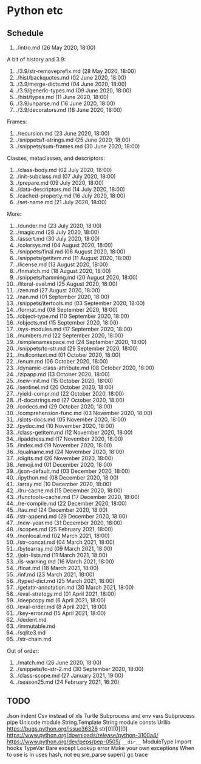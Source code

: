 # Python etc

## Schedule

1. ./intro.md (26 May 2020, 18:00)

A bit of history and 3.9:

1. ./3.9/str-removeprefix.md    (28 May 2020, 18:00)
1. ./hist/backquotes.md         (02 June 2020, 18:00)
1. ./3.9/merge-dicts.md         (04 June 2020, 18:00)
1. ./3.9/generic-types.md       (09 June 2020, 18:00)
1. ./hist/types.md              (11 June 2020, 18:00)
1. ./3.9/unparse.md             (16 June 2020, 18:00)
1. ./3.9/decorators.md          (18 June 2020, 18:00)

Frames:

1. ./recursion.md               (23 June 2020, 18:00)
1. ./snippets/f-strings.md      (25 June 2020, 18:00)
1. ./snippets/sum-frames.md     (30 June 2020, 18:00)

Classes, metaclasses, and descriptors:

1. ./class-body.md              (02 July 2020, 18:00)
1. ./init-subclass.md           (07 July 2020, 18:00)
1. ./prepare.md                 (09 July 2020, 18:00)
1. ./data-descriptors.md        (14 July 2020, 18:00)
1. ./cached-property.md         (16 July 2020, 18:00)
1. ./set-name.md                (21 July 2020, 18:00)

More:

1. ./dunder.md                  (23 July 2020, 18:00)
1. ./magic.md                   (28 July 2020, 18:00)
1. ./assert.md                  (30 July 2020, 18:00)
1. ./colorsys.md                (04 August 2020, 18:00)
1. ./snippets/final.md          (06 August 2020, 18:00)
1. ./snippets/getitem.md        (11 August 2020, 18:00)
1. ./license.md                 (13 August 2020, 18:00)
1. ./fnmatch.md                 (18 August 2020, 18:00)
1. ./snippets/hamming.md        (20 August 2020, 18:00)
1. ./literal-eval.md            (25 August 2020, 18:00)
1. ./zen.md                     (27 August 2020, 18:00)
1. ./nan.md                     (01 September 2020, 18:00)
1. ./snippets/itertools.md      (03 September 2020, 18:00)
1. ./format.md                  (08 September 2020, 18:00)
1. ./object-type.md             (10 September 2020, 18:00)
1. ./objects.md                 (15 September 2020, 18:00)
1. ./sys-modules.md             (17 September 2020, 18:00)
1. ./numbers.md                 (22 September 2020, 18:00)
1. ./simplenamespace.md         (24 September 2020, 18:00)
1. ./snippets/to-str.md         (29 September 2020, 18:00)
1. ./nullcontext.md             (01 October 2020, 18:00)
1. ./enum.md                    (06 October 2020, 18:00)
1. ./dynamic-class-attribute.md (08 October 2020, 18:00)
1. ./zipapp.md                  (13 October 2020, 18:00)
1. ./new-init.md                (15 October 2020, 18:00)
1. ./sentinel.md                (20 October 2020, 18:00)
1. ./yield-compr.md             (22 October 2020, 18:00)
1. ./f-docstrings.md            (27 October 2020, 18:00)
1. ./codecs.md                  (29 October 2020, 18:00)
1. ./comprehension-func.md      (03 November 2020, 18:00)
1. ./slots-docs.md              (05 November 2020, 18:00)
1. ./pydoc.md                   (10 November 2020, 18:00)
1. ./class-getitem.md           (12 November 2020, 18:00)
1. ./ipaddress.md               (17 November 2020, 18:00)
1. ./index.md                   (19 November 2020, 18:00)
1. ./qualname.md                (24 November 2020, 18:00)
1. ./digits.md                  (26 November 2020, 18:00)
1. ./emoji.md                   (01 December 2020, 18:00)
1. ./json-default.md            (03 December 2020, 18:00)
1. ./ipython.md                 (08 December 2020, 18:00)
1. ./array.md                   (10 December 2020, 18:00)
1. ./lru-cache.md               (15 December 2020, 18:00)
1. ./functools-cache.md         (17 December 2020, 18:00)
1. ./re-compile.md              (22 December 2020, 18:00)
1. ./tau.md                     (24 December 2020, 18:00)
1. ./str-append.md              (29 December 2020, 18:00)
1. ./new-year.md                (31 December 2020, 18:00)
1. ./scopes.md                  (25 February 2021, 18:00)
1. ./nonlocal.md                (02 March 2021, 18:00)
1. ./str-concat.md              (04 March 2021, 18:00)
1. ./bytearray.md               (09 March 2021, 18:00)
1. ./join-lists.md              (11 March 2021, 18:00)
1. ./is-warning.md              (16 March 2021, 18:00)
1. ./float.md                   (18 March 2021, 18:00)
1. ./inf.md                     (23 March 2021, 18:00)
1. ./typed-dict.md              (25 March 2021, 18:00)
1. ./getattr-annotation.md      (30 March 2021, 18:00)
1. ./eval-strategy.md           (01 April 2021, 18:00)
1. ./deepcopy.md                (6 April 2021, 18:00)
1. ./eval-order.md              (8 April 2021, 18:00)
1. ./key-error.md               (15 April 2021, 18:00)
1. ./dedent.md
1. ./immutable.md
1. ./sqlite3.md
1. ./str-chain.md

Out of order:

1. ./match.md                   (26 June 2020, 18:00)
1. ./snippets/to-str-2.md       (30 September 2020, 18:00)
1. ./class-scope.md             (27 January 2021, 19:00)
1. ./season25.md                (24 February 2021, 16:20)

## TODO

Json indent
Csv instead of xls
Turtle
Subprocess and env vars
Subprocess pipe
Unicode module
String.Template
String module consts
Urllib
https://bugs.python.org/issue36326
str[0][0][0]
https://www.python.org/downloads/release/python-3100a4/
https://www.python.org/dev/peps/pep-0505/
`__dir__`
ModuleType
Import hooks
TypeVar
Bare except
Lookup error
Make your own exceptions
When to use is
In uses hash, not eq
sre_parse
super()
gc
trace
